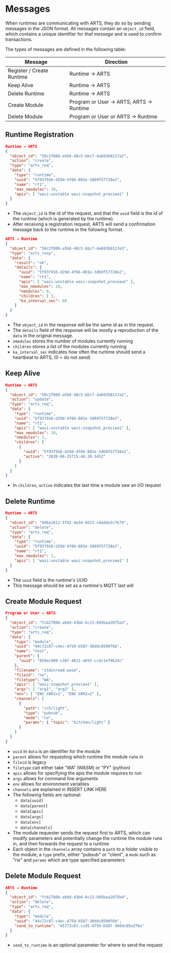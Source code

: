 # Messages

When runtimes are communicating with ARTS, they do so by sending messages in the
JSON format. All messages contain an `object_id` field, which contains a unique
identifier for *that message* and is used to confirm transactions.

The types of messages are defined in the following table:

| Message                   | Direction                                |
|---------------------------|------------------------------------------|
| Register / Create Runtime | Runtime → ARTS                           |
| Keep Alive                | Runtime → ARTS                           |
| Delete Runtime            | Runtime → ARTS                           |
| Create Module             | Program or User → ARTS; ARTS → Runtime   |
| Delete Module             | Program or User or ARTS → Runtime        |

## Runtime Registration

```json
Runtime → ARTS
{
  "object_id": "50c2f088-a5b6-48c5-bbc7-4a693b0117a2",
  "action": "create",
  "type": "arts_req",
  "data": {
    "type": "runtime",
    "uuid": "5f937916-d29d-4f66-801e-3d69f57728e2",
    "name": "rt1",
    "max_nmodules": 10,
    "apis": [ "wasi:unstable wasi:snapshot_preview1" ]
  }
}
```

* The `object_id` is the id of the request, and that the `uuid` field is
  the id of the runtime (which is generated by the runtime).
* After receiving a registration request, ARTS will send a confirmation message
  back to the runtime in the following format.

```json
ARTS → Runtime
{
  "object_id": "50c2f088-a5b6-48c5-bbc7-4a693b0117e5",
  "type": "arts_resp",
  "data": {
    "result": "ok",
    "details": {
      "uuid": "5f937916-d29d-4f66-801e-3d69f57728e2",
      "name": "rt1",
      "apis": [ "wasi:unstable wasi:snapshot_preview1" ],
      "max_nmodules": 10,
      "nmodules": 0,
      "children": [ ],
      "ka_interval_sec": 60
    }
  }
}
```

* The `object_id` in the response will be the same id as in the request.
* The `details` field of the response will be mostly a reproduction of the
  `data` in the original message.
* `nmodules` stores the number of modules currently running
* `children` stores a list of the modules currently running
* `ka_interval_sec` indicates how often the runtime should send a heartbeat to
  ARTS, (0 = do not send)

## Keep Alive

```json
Runtime → ARTS
{
  "object_id": "50c2f088-a5b6-48c5-bbc7-4a693b0117a2",
  "action": "update",
  "type": "arts_req",
  "data": {
    "type": "runtime",
    "uuid": "5f937916-d29d-4f66-801e-3d69f57728e2",
    "name": "rt1",
    "apis": [ "wasi:unstable wasi:snapshot_preview1" ],
    "max_nmodules": 10,
    "nmodules": 1,
    "children": [
      {
        "uuid": "5f937916-d29d-4f66-801e-3d69f57728e2",
        "active": "2020-08-25T15:46:20.545Z"
      }
    ]
  }
}
```

* In `children`, `active` indicates the last time a module saw an I/O request

## Delete Runtime

```json
Runtime → ARTS
{
  "object_id": "9d6a1011-5fd2-4e34-9d15-c4adde3c7679",
  "action": "delete",
  "type": "arts_req",
  "data": {
    "type": "runtime",
    "uuid": "5f937916-d29d-4f66-801e-3d69f57728e2",
    "name": "rt1",
    "max_nmodules": 1,
    "apis": [ "wasi:unstable wasi:snapshot_preview1" ]
  }
}
```

* The `uuid` field is the runtime's UUID
* This message should be set as a runtime's MQTT last will

## Create Module Request

```json
Program or User → ARTS
{
  "object_id": "fcb2780b-abdd-43b6-bc13-895baa2075a3",
  "action": "create",
  "type": "arts_req",
  "data": {
    "type": "module",
    "uuid": "44c72c87-c4ec-4759-b587-30ddc8590f6b",
    "name": "test",
    "parent": {
      "uuid": "059ec980-c38f-4612-a655-cc4c1ef9624c"
    },
    "filename": "stdinread.wasm",
    "fileid": "na",
    "filetype": "WA",
    "apis": [ "wasi:snapshot_preview1" ],
    "args": [ "arg1", "arg2" ],
    "env": [ "ENV_VAR1=1", "ENV_VAR2=2" ],
    "channels": [
      {
        "path": "/ch/light",
        "type": "pubsub",
        "mode": "rw",
        "params": { "topic": "kitchen/light" }
      }
    ]
  }
}
```

* `uuid` in `data` is an identifier for the module
* `parent` allows for requesting which runtime the module runs in
* `fileid` is legacy
* `filetype` can either take "WA" (WASM) or "PY" (python)
* `apis` allows for specifying the apis the module requires to run
* `args` allows for command line arguments
* `env` allows for environment variables
* `channels` are explained in INSERT LINK HERE
* The following fields are optional:
  * `data[uuid]`
  * `data[parent]`
  * `data[apis]`
  * `data[args]`
  * `data[env]`
  * `data[channels]`
* The module requester sends the request first to ARTS, which can modify
  parameters and potentially change the runtime the module runs in, and then
  forwards the request to a runtime
* Each object in the `channels` array contains a `path` to a folder visible to
  the module, a `type` prefix, either "pubsub" or "client", a `mode` such as
  "rw" and `params` which are type specified parameters

## Delete Module Request

```json
ARTS → Runtime
{
  "object_id": "fcb2780b-abdd-43b6-bc13-895baa2075b4",
  "action": "delete",
  "type": "arts_req",
  "data": {
    "type": "module",
    "uuid": "44c72c87-c4ec-4759-b587-30ddc8590f6b",
    "send_to_runtime": "45772c87-ccd5-4759-b587-30ddc85e2f6e"
  }
}
```

* `send_to_runtime` is an optional parameter for where to send the request
